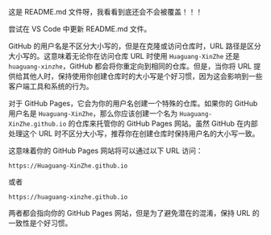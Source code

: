 这是 README.md 文件呀，我看看到底还会不会被覆盖！！！

尝试在 VS Code 中更新 README.md 文件。

GitHub 的用户名是不区分大小写的，但是在克隆或访问仓库时，URL 路径是区分大小写的。这意味着无论你在访问仓库 URL 时使用 `Huaguang-XinZhe` 还是 `huaguang-xinzhe`，GitHub 都会将你重定向到相同的仓库。但是，当你将 URL 提供给其他人时，保持使用你创建仓库时的大小写是个好习惯，因为这会影响到一些客户端工具和系统的行为。

对于 GitHub Pages，它会为你的用户名创建一个特殊的仓库。如果你的 GitHub 用户名是 `Huaguang-XinZhe`，那么你应该创建一个名为 `Huaguang-XinZhe.github.io` 的仓库来托管你的 GitHub Pages 网站。虽然 GitHub 在内部处理这个 URL 时不区分大小写，推荐你在创建仓库时保持用户名的大小写一致。

这意味着你的 GitHub Pages 网站将可以通过以下 URL 访问：

```
https://Huaguang-XinZhe.github.io
```

或者

```
https://huaguang-xinzhe.github.io
```

两者都会指向你的 GitHub Pages 网站，但是为了避免潜在的混淆，保持 URL 的一致性是个好习惯。
